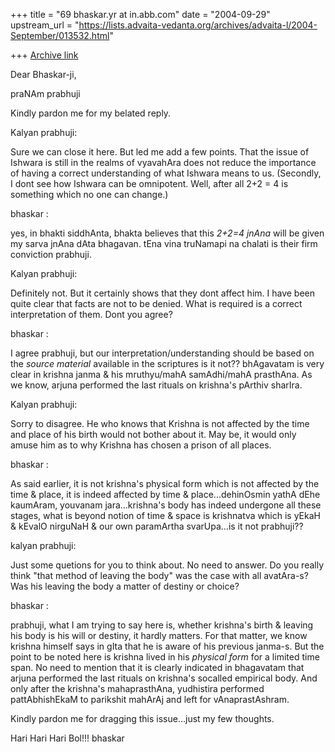 +++
title = "69 bhaskar.yr at in.abb.com"
date = "2004-09-29"
upstream_url = "https://lists.advaita-vedanta.org/archives/advaita-l/2004-September/013532.html"

+++
[Archive link](https://lists.advaita-vedanta.org/archives/advaita-l/2004-September/013532.html)

Dear Bhaskar-ji,

praNAm prabhuji

Kindly pardon me for my belated reply.

Kalyan prabhuji:

Sure we can close it here. But led me add a few points. That the issue of
Ishwara is still in the realms of vyavahAra does not reduce the importance
of having a correct understanding of what Ishwara means to us. (Secondly, I
dont see how  Ishwara can be omnipotent. Well, after all 2+2 = 4 is
something which no one can change.)

bhaskar :

yes, in bhakti siddhAnta, bhakta believes that  this *2+2=4 jnAna* will be
given my sarva jnAna dAta bhagavan.  tEna vina truNamapi na chalati is
their firm conviction prabhuji.

Kalyan prabhuji:

Definitely not. But it certainly shows that they dont affect him. I have
been quite clear that facts are not to be denied. What is required is a
correct interpretation of them. Dont you agree?

bhaskar :

I agree prabhuji, but our interpretation/understanding should be based on
the *source material* available in the scriptures is it not?? bhAgavatam is
very clear in krishna janma & his mruthyu/mahA samAdhi/mahA prasthAna.  As
we know, arjuna performed the last rituals on krishna's pArthiv sharIra.

Kalyan prabhuji:

Sorry to disagree. He who knows that Krishna is not affected by the time
and place of his birth would not bother about it. May be, it would only
amuse him as to why Krishna has chosen a prison of all places.

bhaskar :

As said earlier, it is not krishna's physical form which is not affected by
the time & place, it is indeed affected by time & place...dehinOsmin yathA
dEhe kaumAram, youvanam jara...krishna's body has indeed undergone all
these stages, what is beyond notion of time & space is krishnatva which is
yEkaH & kEvalO nirguNaH & our own paramArtha svarUpa...is it not prabhuji??

kalyan prabhuji:

Just some quetions for you to think about. No need to answer. Do you really
think "that method of leaving the body" was the case with all avatAra-s?
Was his leaving the body a matter of destiny or choice?

bhaskar :

prabhuji, what I am trying to say here is,  whether krishna's birth &
leaving his body is his will or destiny, it hardly matters. For that
matter, we know krishna himself says in gIta that he is aware of his
previous janma-s.  But the point to be noted here is krishna lived in his
*physical form* for a limited time span. No need to mention that it is
clearly indicated in bhagavatam that arjuna performed the last rituals on
krishna's socalled empirical body. And only after the krishna's
mahaprasthAna, yudhistira performed pattAbhishEkaM to parikshit mahArAj and
left for  vAnaprastAshram.

 Kindly pardon me for dragging this issue...just my few thoughts.

 Hari Hari Hari Bol!!!
 bhaskar



